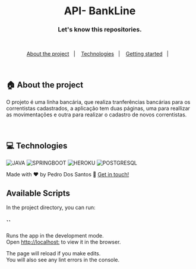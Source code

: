 <h1 align="center">
 API- BankLine
</h1>


<h3 align="center">
  Let's know this repositories.
</h3>

<br>

<p align="center">
  <a href="#house-about-the-project">About the project</a>&nbsp;&nbsp;&nbsp;|&nbsp;&nbsp;&nbsp;
  <a href="#computer-technologies">Technologies</a>&nbsp;&nbsp;&nbsp;|&nbsp;&nbsp;&nbsp;
  <a href="#construction_worker-installation">Getting started</a>&nbsp;&nbsp;&nbsp;|&nbsp;&nbsp;&nbsp;
</p>

<br>


## :house: About the project
O projeto é uma linha bancária, que realiza tranferências bancárias para os correntistas cadastrados, a aplicação tem duas páginas, uma para reallizar as movimentações e outra para realizar o cadastro de novos correntistas. 

<br>

## :computer: Technologies

![JAVA](https://img.shields.io/badge/Java-ED8B00?style=for-the-badge&logo=java&logoColor=white)
![SPRINGBOOT](https://img.shields.io/badge/Spring_Boot-F2F4F9?style=for-the-badge&logo=spring-boot)
![HEROKU](https://img.shields.io/badge/Heroku-430098?style=for-the-badge&logo=heroku&logoColor=white)
![POSTGRESQL](https://img.shields.io/badge/PostgreSQL-316192?style=for-the-badge&logo=postgresql&logoColor=white)


Made with ♥ by Pedro Dos Santos :wave: [Get in touch!](https://www.linkedin.com/in/pedro-lucas-dos-santos/)


## Available Scripts

In the project directory, you can run:

### ``

Runs the app in the development mode.\
Open [http://localhost:](http://localhost:) to view it in the browser.

The page will reload if you make edits.\
You will also see any lint errors in the console.
